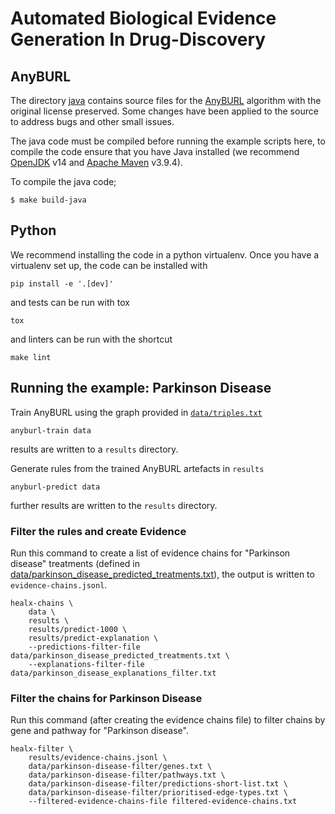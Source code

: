 # Automated Biological Evidence Generation In Drug-Discovery


## AnyBURL

The directory [java](java) contains source files for the [AnyBURL](https://web.informatik.uni-mannheim.de/AnyBURL/)
algorithm with the original license preserved. Some changes have been applied to the source to address bugs and other
small issues.

The java code must be compiled before running the example scripts here, to compile the code ensure that you have Java
installed (we recommend [OpenJDK](https://openjdk.org/) v14 and [Apache Maven](https://maven.apache.org/) v3.9.4).

To compile the java code;

```shell
$ make build-java
```
## Python

We recommend installing the code in a python virtualenv. Once you have a virtualenv set up, the code can be installed
with

```shell
pip install -e '.[dev]'
```

and tests can be run with tox

```shell
tox
```

and linters can be run with the shortcut
```shell
make lint
```


## Running the example: Parkinson Disease

Train AnyBURL using the graph provided in [`data/triples.txt`](data/triples.txt)
```shell
anyburl-train data
```
results are written to a `results` directory.

Generate rules from the trained AnyBURL artefacts in `results`
```shell
anyburl-predict data
```
further results are written to the `results` directory.

### Filter the rules and create Evidence

Run this command to create a list of evidence chains for "Parkinson disease" treatments (defined in [
data/parkinson_disease_predicted_treatments.txt](
data/parkinson_disease_predicted_treatments.txt)), the output is written to `evidence-chains.jsonl`.

```shell
healx-chains \
    data \
    results \
    results/predict-1000 \
    results/predict-explanation \
    --predictions-filter-file data/parkinson_disease_predicted_treatments.txt \
    --explanations-filter-file data/parkinson_disease_explanations_filter.txt
```

### Filter the chains for Parkinson Disease

Run this command (after creating the evidence chains file) to filter chains by gene and pathway for "Parkinson disease".

```shell
healx-filter \
    results/evidence-chains.jsonl \
    data/parkinson-disease-filter/genes.txt \
    data/parkinson-disease-filter/pathways.txt \
    data/parkinson-disease-filter/predictions-short-list.txt \
    data/parkinson-disease-filter/prioritised-edge-types.txt \
    --filtered-evidence-chains-file filtered-evidence-chains.txt
```
